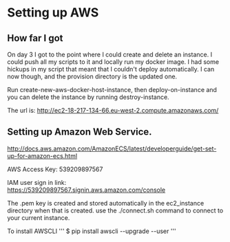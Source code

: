 # Setting up AWS
## How far I got
On day 3 I got to the point where I could create and delete an instance. I could push all my scripts to it and locally run my docker image. I had some hickups in my script that meant that I couldn't deploy automatically. I can now though, and the provision directory is the updated one. 

Run create-new-aws-docker-host-instance, then deploy-on-instance and you can delete the instance by running destroy-instance.

The url is: http://ec2-18-217-134-66.eu-west-2.compute.amazonaws.com/

## Setting up Amazon Web Service.
http://docs.aws.amazon.com/AmazonECS/latest/developerguide/get-set-up-for-amazon-ecs.html

AWS Access Key: 539209897567

IAM user sign in link: https://539209897567.signin.aws.amazon.com/console 

The .pem key is created and stored automatically in the ec2_instance directory when that is created.
use the ./connect.sh command to connect to your current instance.

To install AWSCLI
'''
$ pip install awscli --upgrade --user
'''




